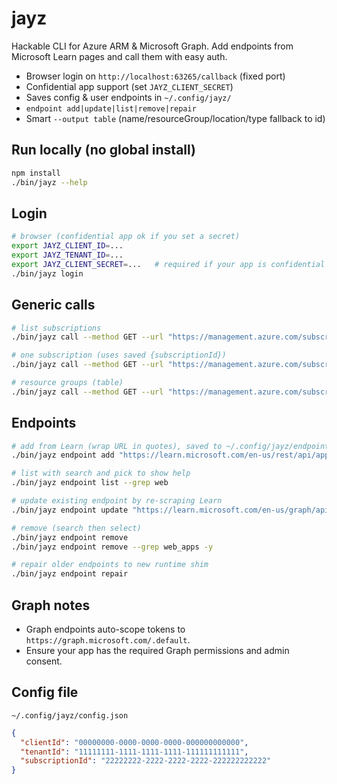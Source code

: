 # jayz

Hackable CLI for Azure ARM & Microsoft Graph. Add endpoints from Microsoft Learn pages and call them with easy auth.

- Browser login on `http://localhost:63265/callback` (fixed port)
- Confidential app support (set `JAYZ_CLIENT_SECRET`)
- Saves config & user endpoints in `~/.config/jayz/`
- `endpoint add|update|list|remove|repair`
- Smart `--output table` (name/resourceGroup/location/type fallback to id)

## Run locally (no global install)
```bash
npm install
./bin/jayz --help
```

## Login
```bash
# browser (confidential app ok if you set a secret)
export JAYZ_CLIENT_ID=...
export JAYZ_TENANT_ID=...
export JAYZ_CLIENT_SECRET=...   # required if your app is confidential
./bin/jayz login
```

## Generic calls
```bash
# list subscriptions
./bin/jayz call --method GET --url "https://management.azure.com/subscriptions" --params '{"api-version":"2020-01-01"}'

# one subscription (uses saved {subscriptionId})
./bin/jayz call --method GET --url "https://management.azure.com/subscriptions/{subscriptionId}" --params '{"api-version":"2020-01-01"}'

# resource groups (table)
./bin/jayz call --method GET --url "https://management.azure.com/subscriptions/{subscriptionId}/resourcegroups" --params '{"api-version":"2021-04-01"}' --output table
```

## Endpoints
```bash
# add from Learn (wrap URL in quotes), saved to ~/.config/jayz/endpoints
./bin/jayz endpoint add "https://learn.microsoft.com/en-us/rest/api/appservice/web-apps/create-deployment?view=rest-appservice-2024-11-01"

# list with search and pick to show help
./bin/jayz endpoint list --grep web

# update existing endpoint by re-scraping Learn
./bin/jayz endpoint update "https://learn.microsoft.com/en-us/graph/api/application-post-owners?view=graph-rest-1.0"

# remove (search then select)
./bin/jayz endpoint remove
./bin/jayz endpoint remove --grep web_apps -y

# repair older endpoints to new runtime shim
./bin/jayz endpoint repair
```

## Graph notes
- Graph endpoints auto-scope tokens to `https://graph.microsoft.com/.default`.
- Ensure your app has the required Graph permissions and admin consent.

## Config file
`~/.config/jayz/config.json`
```json
{
  "clientId": "00000000-0000-0000-0000-000000000000",
  "tenantId": "11111111-1111-1111-1111-111111111111",
  "subscriptionId": "22222222-2222-2222-2222-222222222222"
}
```
